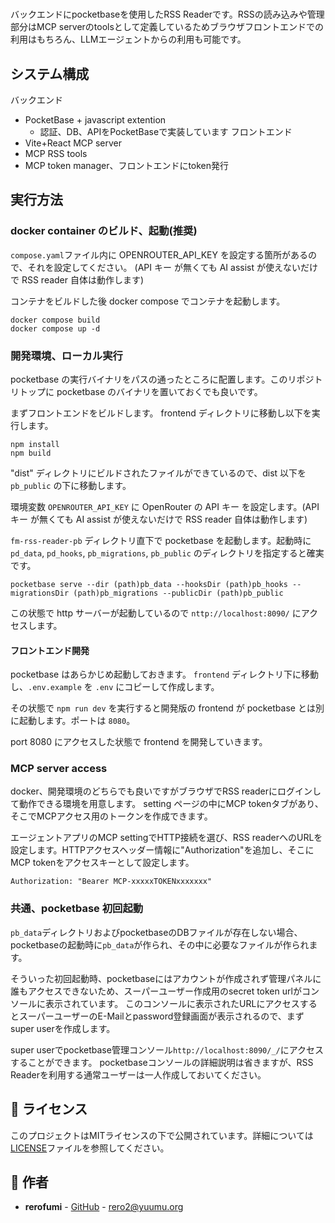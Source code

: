 #

バックエンドにpocketbaseを使用したRSS Readerです。RSSの読み込みや管理部分はMCP serverのtoolsとして定義しているためブラウザフロントエンドでの利用はもちろん、LLMエージェントからの利用も可能です。

## システム構成

バックエンド
- PocketBase + javascript extention
  - 認証、DB、APIをPocketBaseで実装しています
フロントエンド
- Vite+React
MCP server
- MCP RSS tools
- MCP token manager、フロントエンドにtoken発行

## 実行方法

### docker container のビルド、起動(推奨)

`compose.yaml`ファイル内に OPENROUTER_API_KEY を設定する箇所があるので、それを設定してください。
(API キー が無くても AI assist が使えないだけで RSS reader 自体は動作します)

コンテナをビルドした後 docker compose でコンテナを起動します。

```
docker compose build
docker compose up -d
```

### 開発環境、ローカル実行

pocketbase の実行バイナリをパスの通ったところに配置します。このリポジトリトップに pocketbase のバイナリを置いておくでも良いです。

まずフロントエンドをビルドします。
frontend ディレクトリに移動し以下を実行します。

```
npm install
npm build
```

"dist" ディレクトリにビルドされたファイルができているので、dist 以下を `pb_public` の下に移動します。

環境変数 `OPENROUTER_API_KEY` に OpenRouter の API キー を設定します。(API キー が無くても AI assist が使えないだけで RSS reader 自体は動作します)

`fm-rss-reader-pb` ディレクトリ直下で pocketbase を起動します。起動時に `pd_data`, `pd_hooks`, `pb_migrations`, `pb_public` のディレクトリを指定すると確実です。

```
pocketbase serve --dir (path)pb_data --hooksDir (path)pb_hooks --migrationsDir (path)pb_migrations --publicDir (path)pb_public
```

この状態で http サーバーが起動しているので `nttp://localhost:8090/` にアクセスします。

#### フロントエンド開発

pocketbase はあらかじめ起動しておきます。
`frontend` ディレクトリ下に移動し、`.env.example` を `.env` にコピーして作成します。

その状態で `npm run dev` を実行すると開発版の frontend が pocketbase とは別に起動します。ポートは `8080`。

port 8080 にアクセスした状態で frontend を開発していきます。

### MCP server access

docker、開発環境のどちらでも良いですがブラウザでRSS readerにログインして動作できる環境を用意します。
setting ページの中にMCP tokenタブがあり、そこでMCPアクセス用のトークンを作成できます。

エージェントアプリのMCP settingでHTTP接続を選び、RSS readerへのURLを設定します。HTTPアクセスヘッダー情報に"Authorization"を追加し、そこにMCP tokenをアクセスキーとして設定します。

```
Authorization: "Bearer MCP-xxxxxTOKENxxxxxxx"
```

### 共通、pocketbase 初回起動

`pb_data`ディレクトリおよびpocketbaseのDBファイルが存在しない場合、pocketbaseの起動時に`pb_data`が作られ、その中に必要なファイルが作られます。

そういった初回起動時、pocketbaseにはアカウントが作成されず管理パネルに誰もアクセスできないため、スーパーユーザー作成用のsecret token urlがコンソールに表示されています。
このコンソールに表示されたURLにアクセスするとスーパーユーザーのE-Mailとpassword登録画面が表示されるので、まずsuper userを作成します。

super userでpocketbase管理コンソール`http://localhost:8090/_/`にアクセスすることができます。
pocketbaseコンソールの詳細説明は省きますが、RSS Readerを利用する通常ユーザーは一人作成しておいてください。

## 📄 ライセンス

このプロジェクトはMITライセンスの下で公開されています。詳細については[LICENSE](LICENSE)ファイルを参照してください。

## 👤 作者

- **rerofumi** - [GitHub](https://github.com/rerofumi) - rero2@yuumu.org


